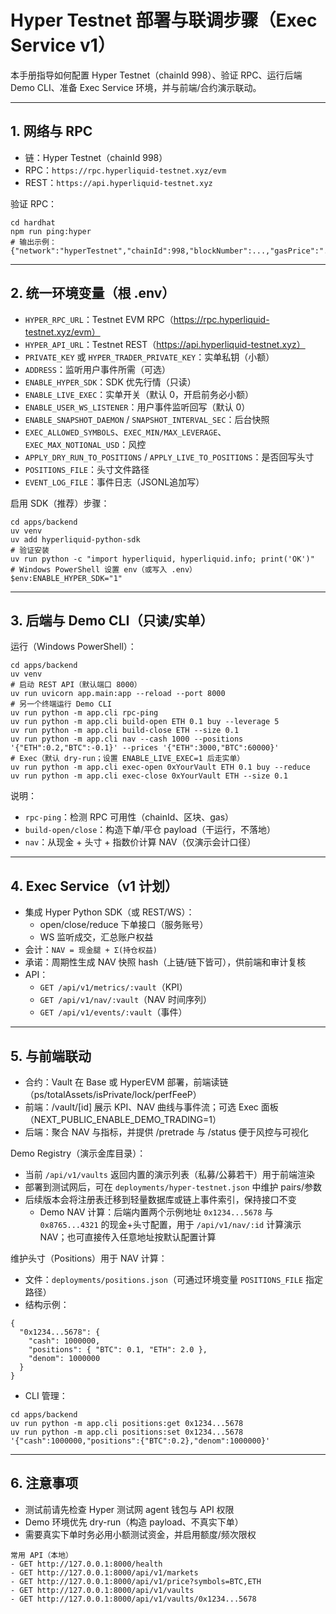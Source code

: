 # Hyper Testnet 部署与联调步骤（Exec Service v1）

本手册指导如何配置 Hyper Testnet（chainId 998）、验证 RPC、运行后端 Demo CLI、准备 Exec Service 环境，并与前端/合约演示联动。

---

## 1. 网络与 RPC

- 链：Hyper Testnet（chainId 998）
- RPC：`https://rpc.hyperliquid-testnet.xyz/evm`
- REST：`https://api.hyperliquid-testnet.xyz`

验证 RPC：
```
cd hardhat
npm run ping:hyper
# 输出示例：{"network":"hyperTestnet","chainId":998,"blockNumber":...,"gasPrice":"..."}
```

---

## 2. 统一环境变量（根 .env）

- `HYPER_RPC_URL`：Testnet EVM RPC（https://rpc.hyperliquid-testnet.xyz/evm）
- `HYPER_API_URL`：Testnet REST（https://api.hyperliquid-testnet.xyz）
- `PRIVATE_KEY` 或 `HYPER_TRADER_PRIVATE_KEY`：实单私钥（小额）
- `ADDRESS`：监听用户事件所需（可选）
- `ENABLE_HYPER_SDK`：SDK 优先行情（只读）
- `ENABLE_LIVE_EXEC`：实单开关（默认 0，开启前务必小额）
- `ENABLE_USER_WS_LISTENER`：用户事件监听回写（默认 0）
- `ENABLE_SNAPSHOT_DAEMON` / `SNAPSHOT_INTERVAL_SEC`：后台快照
- `EXEC_ALLOWED_SYMBOLS`、`EXEC_MIN/MAX_LEVERAGE`、`EXEC_MAX_NOTIONAL_USD`：风控
- `APPLY_DRY_RUN_TO_POSITIONS` / `APPLY_LIVE_TO_POSITIONS`：是否回写头寸
- `POSITIONS_FILE`：头寸文件路径
- `EVENT_LOG_FILE`：事件日志（JSONL追加写）

启用 SDK（推荐）步骤：
```
cd apps/backend
uv venv
uv add hyperliquid-python-sdk
# 验证安装
uv run python -c "import hyperliquid, hyperliquid.info; print('OK')"
# Windows PowerShell 设置 env（或写入 .env）
$env:ENABLE_HYPER_SDK="1"
```

---

## 3. 后端与 Demo CLI（只读/实单）

运行（Windows PowerShell）：
```
cd apps/backend
uv venv
# 启动 REST API（默认端口 8000）
uv run uvicorn app.main:app --reload --port 8000
# 另一个终端运行 Demo CLI
uv run python -m app.cli rpc-ping
uv run python -m app.cli build-open ETH 0.1 buy --leverage 5
uv run python -m app.cli build-close ETH --size 0.1
uv run python -m app.cli nav --cash 1000 --positions '{"ETH":0.2,"BTC":-0.1}' --prices '{"ETH":3000,"BTC":60000}'
# Exec（默认 dry-run；设置 ENABLE_LIVE_EXEC=1 后走实单）
uv run python -m app.cli exec-open 0xYourVault ETH 0.1 buy --reduce
uv run python -m app.cli exec-close 0xYourVault ETH --size 0.1
```

说明：
- `rpc-ping`：检测 RPC 可用性（chainId、区块、gas）
- `build-open/close`：构造下单/平仓 payload（干运行，不落地）
- `nav`：从现金 + 头寸 + 指数价计算 NAV（仅演示会计口径）

---

## 4. Exec Service（v1 计划）

- 集成 Hyper Python SDK（或 REST/WS）：
  - open/close/reduce 下单接口（服务账号）
  - WS 监听成交，汇总账户权益
- 会计：`NAV = 现金腿 + Σ(持仓权益)`
- 承诺：周期性生成 NAV 快照 hash（上链/链下皆可），供前端和审计复核
- API：
  - `GET /api/v1/metrics/:vault`（KPI）
  - `GET /api/v1/nav/:vault`（NAV 时间序列）
  - `GET /api/v1/events/:vault`（事件）

---

## 5. 与前端联动

- 合约：Vault 在 Base 或 HyperEVM 部署，前端读链（ps/totalAssets/isPrivate/lock/perfFeeP）
- 前端：/vault/[id] 展示 KPI、NAV 曲线与事件流；可选 Exec 面板（NEXT_PUBLIC_ENABLE_DEMO_TRADING=1）
- 后端：聚合 NAV 与指标，并提供 /pretrade 与 /status 便于风控与可视化

Demo Registry（演示金库目录）：
- 当前 `/api/v1/vaults` 返回内置的演示列表（私募/公募若干）用于前端渲染
- 部署到测试网后，可在 `deployments/hyper-testnet.json` 中维护 pairs/参数
- 后续版本会将注册表迁移到轻量数据库或链上事件索引，保持接口不变
  - Demo NAV 计算：后端内置两个示例地址 `0x1234...5678` 与 `0x8765...4321` 的现金+头寸配置，用于 `/api/v1/nav/:id` 计算演示 NAV；也可直接传入任意地址按默认配置计算

维护头寸（Positions）用于 NAV 计算：
- 文件：`deployments/positions.json`（可通过环境变量 `POSITIONS_FILE` 指定路径）
- 结构示例：
```
{
  "0x1234...5678": {
    "cash": 1000000,
    "positions": { "BTC": 0.1, "ETH": 2.0 },
    "denom": 1000000
  }
}
```
- CLI 管理：
```
cd apps/backend
uv run python -m app.cli positions:get 0x1234...5678
uv run python -m app.cli positions:set 0x1234...5678 '{"cash":1000000,"positions":{"BTC":0.2},"denom":1000000}'
```

---

## 6. 注意事项

- 测试前请先检查 Hyper 测试网 agent 钱包与 API 权限
- Demo 环境优先 dry-run（构造 payload、不真实下单）
- 需要真实下单时务必用小额测试资金，并启用额度/频次限权
```
常用 API（本地）
- GET http://127.0.0.1:8000/health
- GET http://127.0.0.1:8000/api/v1/markets
- GET http://127.0.0.1:8000/api/v1/price?symbols=BTC,ETH
- GET http://127.0.0.1:8000/api/v1/vaults
- GET http://127.0.0.1:8000/api/v1/vaults/0x1234...5678
```
